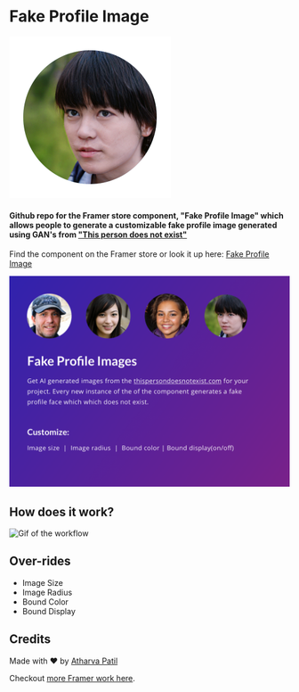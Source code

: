 # Fake Profile Image

![Fake Profile Image](imgs/FakeProfile.png?style=centerme "Logo Title Text 1")

#### Github repo for the Framer store component, "Fake Profile Image" which allows people to generate a customizable fake profile image generated using GAN's from ["This person does not exist"](https://thispersondoesnotexist.com)

Find the component on the Framer store or look it up here:
[Fake Profile Image](https://store.framer.com/package/atharvapatil/fake-profile-image)

![Image with the override texts](imgs/faces.png)


## How does it work?
 ![Gif of the workflow](https://media.giphy.com/media/KcEioCRoKqSIJACopz/giphy.gif)


## Over-rides

- Image Size
- Image Radius
- Bound Color
- Bound Display


## Credits
Made with ❤️ by [Atharva Patil](https://atharvapatil.github.io)

Checkout [more Framer work here](https://instagram.com/thatworkedyesterday/).
